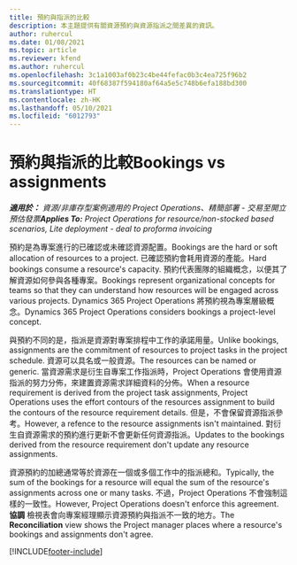 ```yaml
---
title: 預約與指派的比較
description: 本主題提供有關資源預約與資源指派之間差異的資訊。
author: ruhercul
ms.date: 01/08/2021
ms.topic: article
ms.reviewer: kfend
ms.author: ruhercul
ms.openlocfilehash: 3c1a1003af0b23c4be44fefac0b3c4ea725f96b2
ms.sourcegitcommit: 40f68387f594180af64a5e5c748b6efa188bd300
ms.translationtype: HT
ms.contentlocale: zh-HK
ms.lasthandoff: 05/10/2021
ms.locfileid: "6012793"
---
```

# <a name="bookings-vs-assignments"></a><span data-ttu-id="501fa-103">預約與指派的比較</span><span class="sxs-lookup"><span data-stu-id="501fa-103">Bookings vs assignments</span></span>

<span data-ttu-id="501fa-104">_**適用於：** 資源/非庫存型案例適用的 Project Operations、精簡部署 - 交易至開立預估發票_</span><span class="sxs-lookup"><span data-stu-id="501fa-104">_**Applies To:** Project Operations for resource/non-stocked based scenarios, Lite deployment - deal to proforma invoicing_</span></span>

<span data-ttu-id="501fa-105">預約是為專案進行的已確認或未確認資源配置。</span><span class="sxs-lookup"><span data-stu-id="501fa-105">Bookings are the hard or soft allocation of resources to a project.</span></span> <span data-ttu-id="501fa-106">已確認預約會耗用資源的產能。</span><span class="sxs-lookup"><span data-stu-id="501fa-106">Hard bookings consume a resource's capacity.</span></span> <span data-ttu-id="501fa-107">預約代表團隊的組織概念，以便其了解資源如何參與各種專案。</span><span class="sxs-lookup"><span data-stu-id="501fa-107">Bookings represent organizational concepts for teams so that they can understand how resources will be engaged across various projects.</span></span> <span data-ttu-id="501fa-108">Dynamics 365 Project Operations 將預約視為專案層級概念。</span><span class="sxs-lookup"><span data-stu-id="501fa-108">Dynamics 365 Project Operations considers bookings a project-level concept.</span></span> 

<span data-ttu-id="501fa-109">與預約不同的是，指派是資源對專案排程中工作的承諾用量。</span><span class="sxs-lookup"><span data-stu-id="501fa-109">Unlike bookings, assignments are the commitment of resources to project tasks in the project schedule.</span></span> <span data-ttu-id="501fa-110">資源可以具名或一般資源。</span><span class="sxs-lookup"><span data-stu-id="501fa-110">The resources can be named or generic.</span></span>  <span data-ttu-id="501fa-111">當資源需求是衍生自專案工作指派時，Project Operations 會使用資源指派的努力分佈，來建置資源需求詳細資料的分佈。</span><span class="sxs-lookup"><span data-stu-id="501fa-111">When a resource requirement is derived from the project task assignments, Project Operations uses the effort contours of the resources assignment to build the contours of the resource requirement details.</span></span> <span data-ttu-id="501fa-112">但是，不會保留資源指派參考。</span><span class="sxs-lookup"><span data-stu-id="501fa-112">However, a refence to the resource assignments isn't maintained.</span></span> <span data-ttu-id="501fa-113">對衍生自資源需求的預約進行更新不會更新任何資源指派。</span><span class="sxs-lookup"><span data-stu-id="501fa-113">Updates to the bookings derived from the resource requirement don't update any resource assignments.</span></span>

<span data-ttu-id="501fa-114">資源預約的加總通常等於資源在一個或多個工作中的指派總和。</span><span class="sxs-lookup"><span data-stu-id="501fa-114">Typically, the sum of the bookings for a resource will equal the sum of the resource's assignments across one or many tasks.</span></span> <span data-ttu-id="501fa-115">不過，Project Operations 不會強制這樣的一致性。</span><span class="sxs-lookup"><span data-stu-id="501fa-115">However, Project Operations doesn't enforce this agreement.</span></span> <span data-ttu-id="501fa-116">**協調** 檢視表會向專案經理顯示資源預約與指派不一致的地方。</span><span class="sxs-lookup"><span data-stu-id="501fa-116">The **Reconciliation** view shows the Project manager places where a resource's bookings and assignments don't agree.</span></span>




[!INCLUDE[footer-include](../includes/footer-banner.md)]